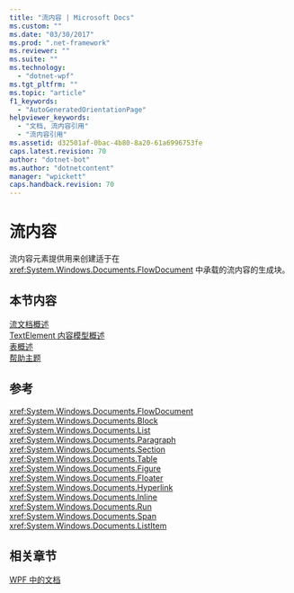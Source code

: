 ```yaml
---
title: "流内容 | Microsoft Docs"
ms.custom: ""
ms.date: "03/30/2017"
ms.prod: ".net-framework"
ms.reviewer: ""
ms.suite: ""
ms.technology: 
  - "dotnet-wpf"
ms.tgt_pltfrm: ""
ms.topic: "article"
f1_keywords: 
  - "AutoGeneratedOrientationPage"
helpviewer_keywords: 
  - "文档, 流内容引用"
  - "流内容引用"
ms.assetid: d32501af-0bac-4b80-8a20-61a6996753fe
caps.latest.revision: 70
author: "dotnet-bot"
ms.author: "dotnetcontent"
manager: "wpickett"
caps.handback.revision: 70
---
```

# 流内容
流内容元素提供用来创建适于在 <xref:System.Windows.Documents.FlowDocument> 中承载的流内容的生成块。  
  
## 本节内容  
 [流文档概述](../../../../docs/framework/wpf/advanced/flow-document-overview.md)  
 [TextElement 内容模型概述](../../../../docs/framework/wpf/advanced/textelement-content-model-overview.md)  
 [表概述](../../../../docs/framework/wpf/advanced/table-overview.md)  
 [帮助主题](../../../../docs/framework/wpf/advanced/flow-content-elements-how-to-topics.md)  
  
## 参考  
 <xref:System.Windows.Documents.FlowDocument>  
 <xref:System.Windows.Documents.Block>  
 <xref:System.Windows.Documents.List>  
 <xref:System.Windows.Documents.Paragraph>  
 <xref:System.Windows.Documents.Section>  
 <xref:System.Windows.Documents.Table>  
 <xref:System.Windows.Documents.Figure>  
 <xref:System.Windows.Documents.Floater>  
 <xref:System.Windows.Documents.Hyperlink>  
 <xref:System.Windows.Documents.Inline>  
 <xref:System.Windows.Documents.Run>  
 <xref:System.Windows.Documents.Span>  
 <xref:System.Windows.Documents.ListItem>  
  
## 相关章节  
 [WPF 中的文档](../../../../docs/framework/wpf/advanced/documents-in-wpf.md)